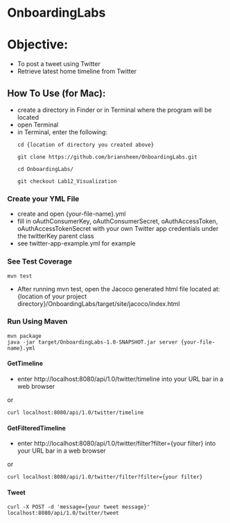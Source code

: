 # OnboardingLabs

# Objective:  

  - To post a tweet using Twitter
  - Retrieve latest home timeline from Twitter


## How To Use (for Mac):
  - create a directory in Finder or in Terminal where the program will be located
  - open Terminal
  - in Terminal, enter the following:
    ```
    cd {location of directory you created above}

    git clone https://github.com/briansheen/OnboardingLabs.git

    cd OnboardingLabs/

    git checkout Lab12_Visualization
    ```

### Create your YML File

  - create and open {your-file-name}.yml
  - fill in oAuthConsumerKey, oAuthConsumerSecret, oAuthAccessToken, oAuthAccessTokenSecret with your own Twitter app credentials under the twitterKey parent class
  - see twitter-app-example.yml for example


### See Test Coverage

    mvn test

  - After running mvn test, open the Jacoco generated html file located at: {location of your project directory}/OnboardingLabs/target/site/jacoco/index.html

### Run Using Maven

    mvn package
    java -jar target/OnboardingLabs-1.0-SNAPSHOT.jar server {your-file-name}.yml


#### GetTimeline

  - enter http://localhost:8080/api/1.0/twitter/timeline into your URL bar in a web browser

or

    curl localhost:8080/api/1.0/twitter/timeline


#### GetFilteredTimeline

  - enter http://localhost:8080/api/1.0/twitter/filter?filter={your filter} into your URL bar in a web browser

or

    curl localhost:8080/api/1.0/twitter/filter?filter={your filter}


#### Tweet

    curl -X POST -d 'message={your tweet message}' localhost:8080/api/1.0/twitter/tweet
